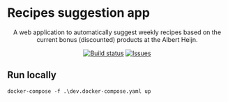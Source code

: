 # Recipes suggestion app
<p align="center">
    A web application to automatically suggest weekly recipes based on the current bonus (discounted) products at the Albert Heijn.
</p>

<p align="center">
    <a href="https://github.com/sander102907/recipes-suggestions-app/actions/workflows/deploy-docker-images.yml"><img alt="Build status" src="https://img.shields.io/github/workflow/status/sander102907/recipes-suggestions-app/Deploy%20Docker%20images"></img></a>
    <a href="https://github.com/sander102907/recipes-suggestions-app/issues"><img alt="Issues" src="https://img.shields.io/github/issues/sander102907/recipes-suggestions-app"></img></a>
</p>

## Run locally
`docker-compose -f .\dev.docker-compose.yaml up`